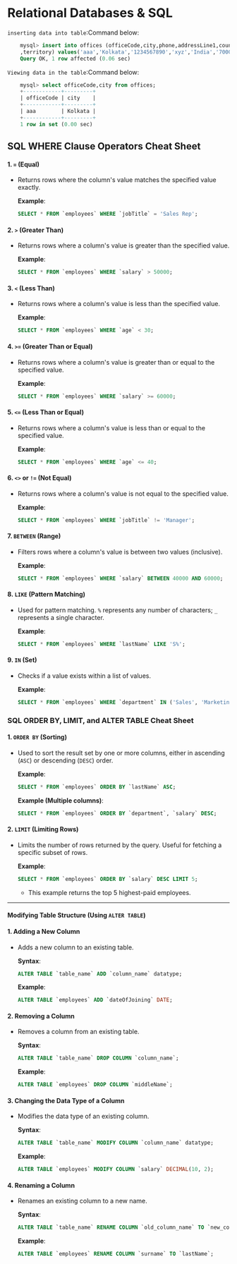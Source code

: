 # Relational Databases & SQL

`inserting data into table`:Command below:

```sql
    mysql> insert into offices (officeCode,city,phone,addressLine1,country,postalCode
    ,territory) values('aaa','Kolkata','1234567890','xyz','India','700000','Asia');
    Query OK, 1 row affected (0.06 sec)
```

`Viewing data in the table`:Command below:

```sql
    mysql> select officeCode,city from offices;
    +------------+---------+
    | officeCode | city    |
    +------------+---------+
    | aaa        | Kolkata |
    +------------+---------+
    1 row in set (0.00 sec)
```

## SQL WHERE Clause Operators Cheat Sheet

#### 1. `=` (Equal)

- Returns rows where the column's value matches the specified value exactly.

  **Example**:

  ```sql
  SELECT * FROM `employees` WHERE `jobTitle` = 'Sales Rep';
  ```

#### 2. `>` (Greater Than)

- Returns rows where a column's value is greater than the specified value.

  **Example**:

  ```sql
  SELECT * FROM `employees` WHERE `salary` > 50000;
  ```

#### 3. `<` (Less Than)

- Returns rows where a column's value is less than the specified value.

  **Example**:

  ```sql
  SELECT * FROM `employees` WHERE `age` < 30;
  ```

#### 4. `>=` (Greater Than or Equal)

- Returns rows where a column's value is greater than or equal to the specified value.

  **Example**:

  ```sql
  SELECT * FROM `employees` WHERE `salary` >= 60000;
  ```

#### 5. `<=` (Less Than or Equal)

- Returns rows where a column's value is less than or equal to the specified value.

  **Example**:

  ```sql
  SELECT * FROM `employees` WHERE `age` <= 40;
  ```

#### 6. `<>` or `!=` (Not Equal)

- Returns rows where a column's value is not equal to the specified value.

  **Example**:

  ```sql
  SELECT * FROM `employees` WHERE `jobTitle` != 'Manager';
  ```

#### 7. `BETWEEN` (Range)

- Filters rows where a column's value is between two values (inclusive).

  **Example**:

  ```sql
  SELECT * FROM `employees` WHERE `salary` BETWEEN 40000 AND 60000;
  ```

#### 8. `LIKE` (Pattern Matching)

- Used for pattern matching. `%` represents any number of characters; `_` represents a single character.

  **Example**:

  ```sql
  SELECT * FROM `employees` WHERE `lastName` LIKE 'S%';
  ```

#### 9. `IN` (Set)

- Checks if a value exists within a list of values.

  **Example**:

  ```sql
  SELECT * FROM `employees` WHERE `department` IN ('Sales', 'Marketing', 'HR');
  ```

### SQL ORDER BY, LIMIT, and ALTER TABLE Cheat Sheet

#### 1. `ORDER BY` (Sorting)

- Used to sort the result set by one or more columns, either in ascending (`ASC`) or descending (`DESC`) order.

  **Example**:

  ```sql
  SELECT * FROM `employees` ORDER BY `lastName` ASC;
  ```

  **Example (Multiple columns)**:

  ```sql
  SELECT * FROM `employees` ORDER BY `department`, `salary` DESC;
  ```

#### 2. `LIMIT` (Limiting Rows)

- Limits the number of rows returned by the query. Useful for fetching a specific subset of rows.

  **Example**:

  ```sql
  SELECT * FROM `employees` ORDER BY `salary` DESC LIMIT 5;
  ```

  - This example returns the top 5 highest-paid employees.

---

#### Modifying Table Structure (Using `ALTER TABLE`)

#### 1. Adding a New Column

- Adds a new column to an existing table.

  **Syntax**:

  ```sql
  ALTER TABLE `table_name` ADD `column_name` datatype;
  ```

  **Example**:

  ```sql
  ALTER TABLE `employees` ADD `dateOfJoining` DATE;
  ```

#### 2. Removing a Column

- Removes a column from an existing table.

  **Syntax**:

  ```sql
  ALTER TABLE `table_name` DROP COLUMN `column_name`;
  ```

  **Example**:

  ```sql
  ALTER TABLE `employees` DROP COLUMN `middleName`;
  ```

#### 3. Changing the Data Type of a Column

- Modifies the data type of an existing column.

  **Syntax**:

  ```sql
  ALTER TABLE `table_name` MODIFY COLUMN `column_name` datatype;
  ```

  **Example**:

  ```sql
  ALTER TABLE `employees` MODIFY COLUMN `salary` DECIMAL(10, 2);
  ```

#### 4. Renaming a Column

- Renames an existing column to a new name.

  **Syntax**:

  ```sql
  ALTER TABLE `table_name` RENAME COLUMN `old_column_name` TO `new_column_name`;
  ```

  **Example**:

  ```sql
  ALTER TABLE `employees` RENAME COLUMN `surname` TO `lastName`;
  ```

